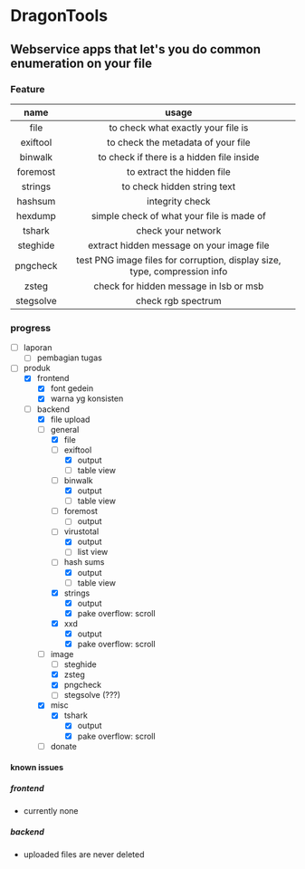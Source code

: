 # DragonTools

## Webservice apps that let's you do common enumeration on your file

### Feature

|name|usage|
|:---:|:---:|
|file|to check what exactly your file is|
|exiftool|to check the metadata of your file|
|binwalk|to check if there is a hidden file inside|
|foremost|to extract the hidden file|
|strings|to check hidden string text|
|hashsum|integrity check|
|hexdump|simple check of what your file is made of|
|tshark|check your network|
|steghide|extract hidden message on your image file|
|pngcheck|test PNG image files for corruption, display size, type, compression info|
|zsteg|check for hidden message in lsb or msb|
|stegsolve|check rgb spectrum|

### progress

- [ ] laporan
    - [ ] pembagian tugas
- [ ] produk
    - [x] frontend
        - [x] font gedein
        - [x] warna yg konsisten
    - [ ] backend
        - [x] file upload
        - [ ] general
            - [x] file
            - [ ] exiftool
                - [x] output
                - [ ] table view
            - [ ] binwalk
                - [x] output
                - [ ] table view
            - [ ] foremost
                - [ ] output
            - [ ] virustotal
                - [x] output
                - [ ] list view
            - [ ] hash sums
                - [x] output
                - [ ] table view
            - [x] strings
                - [x] output
                - [x] pake overflow: scroll
            - [x] xxd
                - [x] output
                - [x] pake overflow: scroll
        - [ ] image
            - [ ] steghide
            - [x] zsteg
            - [x] pngcheck
            - [ ] stegsolve (???)
        - [x] misc
            - [x] tshark
                - [x] output
                - [x] pake overflow: scroll
        - [ ] donate

#### known issues

##### frontend
- currently none
##### backend
- uploaded files are never deleted
